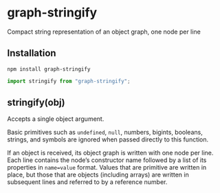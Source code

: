 # graph-stringify

Compact string representation of an object graph, one node per line

## Installation

```
npm install graph-stringify
```

```js
import stringify from "graph-stringify";
```

## stringify(obj)

Accepts a single object argument.

Basic primitives such as `undefined`, `null`, numbers, bigints, booleans, strings, and symbols are ignored when passed directly to this function.

If an object is received, its object graph is written with one node per line. Each line contains the node’s constructor name followed by a list of its properties in `name=value` format. Values that are primitive are written in place, but those that are objects (including arrays) are written in subsequent lines and referred to by a reference number.
